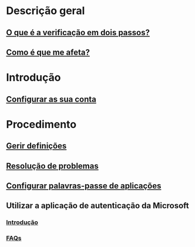 # Descrição geral
## [O que é a verificação em dois passos?](multi-factor-authentication-end-user.md)
## [Como é que me afeta?](../multi-factor-authentication-end-user-signin.md?toc=%2fazure&2fmulti-factor-authentication%2fend-user%2ftoc.json)

# Introdução
## [Configurar as sua conta](../multi-factor-authentication-end-user-first-time.md?toc=%2fazure&2fmulti-factor-authentication%2fend-user%2ftoc.json)

# Procedimento
## [Gerir definições](../multi-factor-authentication-end-user-manage-settings.md?toc=%2fazure&2fmulti-factor-authentication%2fend-user%2ftoc.json)
## [Resolução de problemas](../multi-factor-authentication-end-user-troubleshoot.md?toc=%2fazure&2fmulti-factor-authentication%2fend-user%2ftoc.json)
## [Configurar palavras-passe de aplicações](../multi-factor-authentication-end-user-app-passwords.md?toc=%2fazure&2fmulti-factor-authentication%2fend-user%2ftoc.json)
## Utilizar a aplicação de autenticação da Microsoft
### [Introdução](../multi-factor-authentication-microsoft-authenticator.md?toc=%2fazure&2fmulti-factor-authentication%2fend-user%2ftoc.json)
### [FAQs](../multi-factor-authentication-app-faq.md?toc=%2fazure&2fmulti-factor-authentication%2fend-user%2ftoc.json)


<!--HONumber=Nov16_HO2-->


